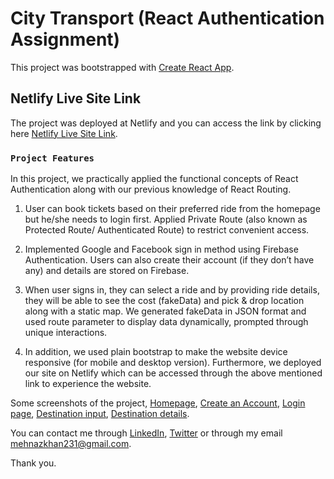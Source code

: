 # City Transport (React Authentication Assignment)

This project was bootstrapped with [Create React App](https://github.com/facebook/create-react-app).

## Netlify Live Site Link

The project was deployed at Netlify and you can access the link by clicking here [Netlify Live Site Link](https://practical-joliot-41cf3a.netlify.app/).

### `Project Features`

In this project, we practically applied the functional concepts of React Authentication along with our previous knowledge of React Routing. 

1. User can book tickets based on their preferred ride from the homepage but he/she needs to login first. Applied Private Route (also known as Protected Route/ Authenticated Route) to restrict convenient access.

2. Implemented Google and Facebook sign in method using Firebase Authentication. Users can also create their account (if they don’t have any) and details are stored on Firebase.

3. When user signs in, they can select a ride and by providing ride details, they will be able to see the cost (fakeData) and pick & drop location along with a static map. We generated fakeData in JSON format and used route parameter to display data dynamically, prompted through unique interactions.

4. In addition, we used plain bootstrap to make the website device responsive (for mobile and desktop version). Furthermore, we deployed our site on Netlify which can be accessed through the above mentioned link to experience the website.

Some screenshots of the project, 
[Homepage](https://ibb.co/pKvyM67),
[Create an Account](https://ibb.co/strTtqF),
[Login page](https://ibb.co/xhmsxYS),
[Destination input](https://ibb.co/4jrNNx0),
[Destination details](https://ibb.co/X7SSq0c).

You can contact me through [LinkedIn](https://www.linkedin.com/in/mehnaz-ahmed-khan31/), [Twitter](https://twitter.com/MehnazAhmedKha1) or through my email mehnazkhan231@gmail.com.

Thank you.